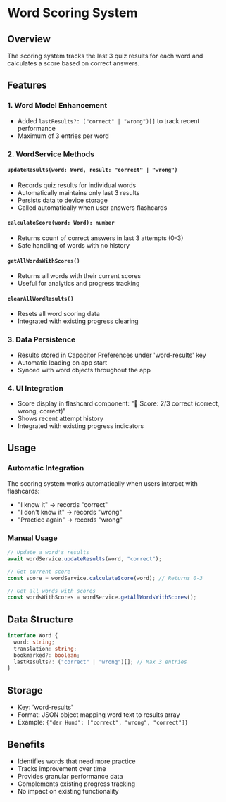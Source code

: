 # Word Scoring System

## Overview
The scoring system tracks the last 3 quiz results for each word and calculates a score based on correct answers.

## Features

### 1. Word Model Enhancement
- Added `lastResults?: ("correct" | "wrong")[]` to track recent performance
- Maximum of 3 entries per word

### 2. WordService Methods

#### `updateResults(word: Word, result: "correct" | "wrong")`
- Records quiz results for individual words
- Automatically maintains only last 3 results
- Persists data to device storage
- Called automatically when user answers flashcards

#### `calculateScore(word: Word): number`
- Returns count of correct answers in last 3 attempts (0-3)
- Safe handling of words with no history

#### `getAllWordsWithScores()`
- Returns all words with their current scores
- Useful for analytics and progress tracking

#### `clearAllWordResults()`
- Resets all word scoring data
- Integrated with existing progress clearing

### 3. Data Persistence
- Results stored in Capacitor Preferences under 'word-results' key
- Automatic loading on app start
- Synced with word objects throughout the app

### 4. UI Integration
- Score display in flashcard component: "🎯 Score: 2/3 correct (correct, wrong, correct)"
- Shows recent attempt history
- Integrated with existing progress indicators

## Usage

### Automatic Integration
The scoring system works automatically when users interact with flashcards:
- "I know it" → records "correct"
- "I don't know it" → records "wrong" 
- "Practice again" → records "wrong"

### Manual Usage
```typescript
// Update a word's results
await wordService.updateResults(word, "correct");

// Get current score
const score = wordService.calculateScore(word); // Returns 0-3

// Get all words with scores
const wordsWithScores = wordService.getAllWordsWithScores();
```

## Data Structure
```typescript
interface Word {
  word: string;
  translation: string;
  bookmarked?: boolean;
  lastResults?: ("correct" | "wrong")[]; // Max 3 entries
}
```

## Storage
- Key: 'word-results'
- Format: JSON object mapping word text to results array
- Example: `{"der Hund": ["correct", "wrong", "correct"]}`

## Benefits
- Identifies words that need more practice
- Tracks improvement over time
- Provides granular performance data
- Complements existing progress tracking
- No impact on existing functionality
